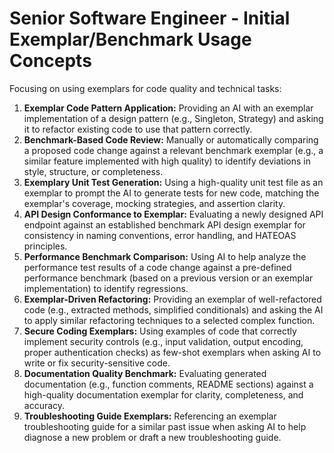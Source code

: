 # Senior Software Engineer - Initial Exemplar/Benchmark Usage Concepts

Focusing on using exemplars for code quality and technical tasks:

1.  **Exemplar Code Pattern Application:** Providing an AI with an exemplar implementation of a design pattern (e.g., Singleton, Strategy) and asking it to refactor existing code to use that pattern correctly.
2.  **Benchmark-Based Code Review:** Manually or automatically comparing a proposed code change against a relevant benchmark exemplar (e.g., a similar feature implemented with high quality) to identify deviations in style, structure, or completeness.
3.  **Exemplary Unit Test Generation:** Using a high-quality unit test file as an exemplar to prompt the AI to generate tests for new code, matching the exemplar's coverage, mocking strategies, and assertion clarity.
4.  **API Design Conformance to Exemplar:** Evaluating a newly designed API endpoint against an established benchmark API design exemplar for consistency in naming conventions, error handling, and HATEOAS principles.
5.  **Performance Benchmark Comparison:** Using AI to help analyze the performance test results of a code change against a pre-defined performance benchmark (based on a previous version or an exemplar implementation) to identify regressions.
6.  **Exemplar-Driven Refactoring:** Providing an exemplar of well-refactored code (e.g., extracted methods, simplified conditionals) and asking the AI to apply similar refactoring techniques to a selected complex function.
7.  **Secure Coding Exemplars:** Using examples of code that correctly implement security controls (e.g., input validation, output encoding, proper authentication checks) as few-shot exemplars when asking AI to write or fix security-sensitive code.
8.  **Documentation Quality Benchmark:** Evaluating generated documentation (e.g., function comments, README sections) against a high-quality documentation exemplar for clarity, completeness, and accuracy.
9.  **Troubleshooting Guide Exemplars:** Referencing an exemplar troubleshooting guide for a similar past issue when asking AI to help diagnose a new problem or draft a new troubleshooting guide. 